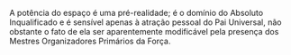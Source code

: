 A potência do espaço é uma pré-realidade; é o domínio do Absoluto Inqualificado e é sensível apenas à atração pessoal do Pai Universal, não obstante o fato de ela ser aparentemente modificável pela presença dos Mestres Organizadores Primários da Força.